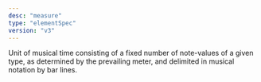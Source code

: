 ```yaml
---
desc: "measure"
type: "elementSpec"
version: "v3"
---
```


Unit of musical time consisting of a fixed number of note-values of a given type,
as
determined by the prevailing meter, and delimited in musical notation by bar lines.